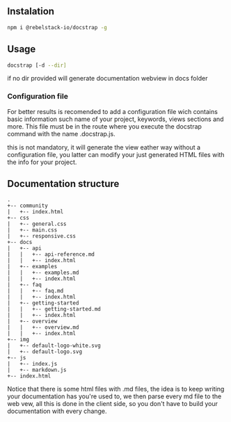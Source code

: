 ## Instalation
```bash
npm i @rebelstack-io/docstrap -g
```

## Usage
```bash
docstrap [-d --dir]
```
if no dir provided will generate documentation webview in docs folder

### Configuration file
For better results is recomended to add a configuration file wich contains
basic information such name of your project, keywords, views sections and more. This file must be in the route where you execute the docstrap command with the name .docstrap.js.

this is not mandatory, it will generate the view eather way without a configuration file, you latter can modify your just generated HTML files with the info for your project.

## Documentation structure
```
.
+-- community
|	+-- index.html
+-- css
|	+-- general.css
|	+-- main.css
|	+-- responsive.css
+-- docs
|	+-- api
|	|	+-- api-reference.md
|	|	+-- index.html
|	+-- examples
|	|	+-- examples.md
|	|	+-- index.html
|	+-- faq
|	|	+-- faq.md
|	|	+-- index.html
|	+-- getting-started
|	|	+-- getting-started.md
|	|	+-- index.html
|	+-- overview
|	|	+-- overview.md
|	|	+-- index.html
+-- img
|	+-- default-logo-white.svg
|	+-- default-logo.svg
+-- js
|	+-- index.js
|	+-- markdown.js
+-- index.html
```
Notice that there is some html files with .md files, the idea is to keep writing your documentation has you're used to, we then parse every md file to the web vew, all this is done in the client side, so you don't have to build your documentation with every change.
